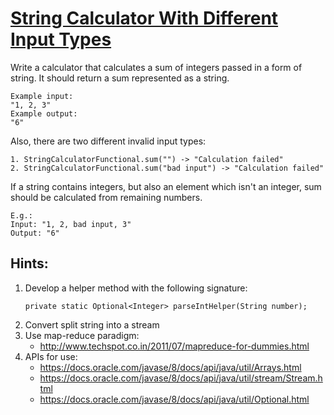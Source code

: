 # [String Calculator With Different Input Types](https://www.codewars.com/kata/string-calculator-with-different-input-types "https://www.codewars.com/kata/5886558141e0445dbf000086")

Write a calculator that calculates a sum of integers passed in a form of string.
It should return a sum represented as a string.

```
Example input: 
"1, 2, 3"
Example output: 
"6"
```

Also, there are two different invalid input types:

```
1. StringCalculatorFunctional.sum("") -> "Calculation failed"
2. StringCalculatorFunctional.sum("bad input") -> "Calculation failed"
```

If a string contains integers, but also an element which isn't an integer, sum should be calculated
from remaining numbers.

```
E.g.:
Input: "1, 2, bad input, 3"
Output: "6"
```

## Hints:

1. Develop a helper method with the following signature:
    ``` 
    private static Optional<Integer> parseIntHelper(String number);
    ```
2. Convert split string into a stream
3. Use map-reduce paradigm: 
    * http://www.techspot.co.in/2011/07/mapreduce-for-dummies.html
4. APIs for use:
    * https://docs.oracle.com/javase/8/docs/api/java/util/Arrays.html   
    * https://docs.oracle.com/javase/8/docs/api/java/util/stream/Stream.html
    * https://docs.oracle.com/javase/8/docs/api/java/util/Optional.html
